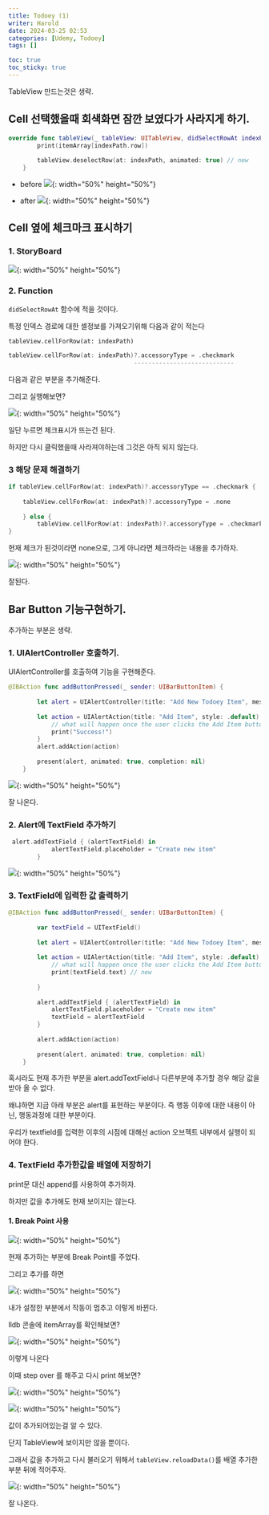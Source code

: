 ```yaml
---
title: Todoey (1)
writer: Harold
date: 2024-03-25 02:53
categories: [Udemy, Todoey]
tags: []

toc: true
toc_sticky: true
---
```


TableView 만드는것은 생략.

## Cell 선택했을때 회색화면 잠깐 보였다가 사라지게 하기.

```swift
override func tableView(_ tableView: UITableView, didSelectRowAt indexPath: IndexPath) {
        print(itemArray[indexPath.row])
        
        tableView.deselectRow(at: indexPath, animated: true) // new
    }
```

- before
![](https://i.esdrop.com/d/f/NrA2xlqacz/LfYYoawP8Y.gif){: width="50%" height="50%"}

- after
![](https://i.esdrop.com/d/f/NrA2xlqacz/KCRIZSAbVx.gif){: width="50%" height="50%"}

## Cell 옆에 체크마크 표시하기

### 1. StoryBoard

![](https://i.esdrop.com/d/f/NrA2xlqacz/Z36vKl7kHa.png){: width="50%" height="50%"}

### 2. Function

`didSelectRowAt` 함수에 적을 것이다.

특정 인덱스 경로에 대한 셀정보를 가져오기위해 다음과 같이 적는다

`tableView.cellForRow(at: indexPath)`

```swift
tableView.cellForRow(at: indexPath)?.accessoryType = .checkmark
                                   ----------------------------
```
다음과 같은 부분을 추가해준다.

그리고 실행해보면?

![](https://i.esdrop.com/d/f/NrA2xlqacz/2Xnelpaziq.gif){: width="50%" height="50%"}

일단 누르면 체크표시가 뜨는건 된다.

하지만 다시 클릭했을때 사라져야하는데 그것은 아직 되지 않는다.

### 3 해당 문제 해결하기

```swift
if tableView.cellForRow(at: indexPath)?.accessoryType == .checkmark {
            
    tableView.cellForRow(at: indexPath)?.accessoryType = .none
            
    } else {
        tableView.cellForRow(at: indexPath)?.accessoryType = .checkmark
}
```

현재 체크가 된것이라면 none으로, 그게 아니라면 체크하라는 내용을 추가하자.

![](https://i.esdrop.com/d/f/NrA2xlqacz/KCRIZSAbVx.gif){: width="50%" height="50%"}

잘된다.

## Bar Button 기능구현하기.

추가하는 부분은 생략.

### 1. UIAlertController 호출하기.

UIAlertController를 호출하여 기능을 구현해준다.

```swift
@IBAction func addButtonPressed(_ sender: UIBarButtonItem) {
        
        let alert = UIAlertController(title: "Add New Todoey Item", message: "", preferredStyle: .alert)
        
        let action = UIAlertAction(title: "Add Item", style: .default) { (action) in
            // what will happen once the user clicks the Add Item button on our UIAlert
            print("Success!")
        }
        alert.addAction(action)
        
        present(alert, animated: true, completion: nil)
    }
```

![](https://i.esdrop.com/d/f/NrA2xlqacz/QvvfRBGYOR.png){: width="50%" height="50%"}

잘 나온다.

### 2. Alert에 TextField 추가하기

```swift
 alert.addTextField { (alertTextField) in
            alertTextField.placeholder = "Create new item"
        }
```
![](https://i.esdrop.com/d/f/NrA2xlqacz/oUEO04jvxh.png){: width="50%" height="50%"}

### 3. TextField에 입력한 값 출력하기

```swift
@IBAction func addButtonPressed(_ sender: UIBarButtonItem) {
        
        var textField = UITextField()
        
        let alert = UIAlertController(title: "Add New Todoey Item", message: "", preferredStyle: .alert)
        
        let action = UIAlertAction(title: "Add Item", style: .default) { (action) in
            // what will happen once the user clicks the Add Item button on our UIAlert
            print(textField.text) // new
            
        }
        
        alert.addTextField { (alertTextField) in
            alertTextField.placeholder = "Create new item"
            textField = alertTextField
        }
        
        alert.addAction(action)
        
        present(alert, animated: true, completion: nil)
    }
```

혹시라도 현재 추가한 부분을 alert.addTextField나 다른부분에 추가할 경우 해당 값을 받아 올 수 없다.

왜냐하면 지금 아래 부분은 alert를 표현하는 부분이다. 즉 행동 이후에 대한 내용이 아닌, 행동과정에 대한 부분이다.

우리가 textfield를 입력한 이후의 시점에 대해선 action 오브젝트 내부에서 실행이 되어야 한다.

### 4. TextField 추가한값을 배열에 저장하기

print문 대신 append를 사용하여 추가하자.

하지만 값을 추가해도 현재 보이지는 않는다.

#### 1. Break Point 사용

![](https://i.esdrop.com/d/f/NrA2xlqacz/kKgw2hZJtJ.png){: width="50%" height="50%"}

현재 추가하는 부분에 Break Point를 주었다.

그리고 추가를 하면

![](https://i.esdrop.com/d/f/NrA2xlqacz/yt16p7UQ7e.png){: width="50%" height="50%"}

내가 설정한 부분에서 작동이 멈추고 이렇게 바뀐다.

lldb 콘솔에 itemArray를 확인해보면?

![](https://i.esdrop.com/d/f/NrA2xlqacz/aRoJdOOoDu.png){: width="50%" height="50%"}

이렇게 나온다

이때 step over 를 해주고 다시 print 해보면?

![](https://i.esdrop.com/d/f/NrA2xlqacz/WHIgAI0lH1.png){: width="50%" height="50%"}

![](https://i.esdrop.com/d/f/NrA2xlqacz/tqVPmu40iV.png){: width="50%" height="50%"}

값이 추가되어있는걸 알 수 있다.

단지 TableView에 보이지만 않을 뿐이다.

그래서 값을 추가하고 다시 불러오기 위해서 `tableView.reloadData()`를 배열 추가한 부분 뒤에 적어주자.

![](https://i.esdrop.com/d/f/NrA2xlqacz/HO33fXtcVl.png){: width="50%" height="50%"}

잘 나온다.
